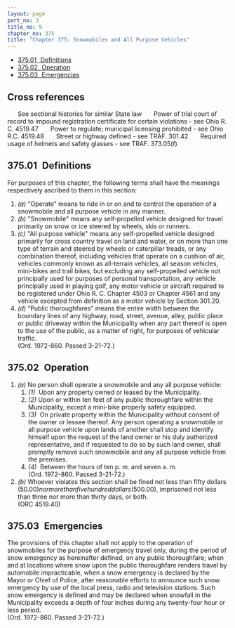 ```yaml
---
layout: page
part_no: 3
title_no: 9
chapter_no: 375
title: "Chapter 375: Snowmobiles and All Purpose Vehicles"
---
```


* [375.01   Definitions](#37501-Definitions)
* [375.02   Operation](#37502-Operation)
* [375.03   Emergencies](#37503-Emergencies)

## Cross references

      See sectional histories for similar State law
      Power of trial court of record to impound registration certificate for
certain violations - see Ohio R. C. 4519.47
      Power to regulate; municipal licensing prohibited - see Ohio R.C. 4519.48
      Street or highway defined - see TRAF.
301.42
      Required usage of helmets and safety glasses - see TRAF.
373.05(f)

## 375.01   Definitions

For purposes of this chapter, the following terms shall have the meanings
respectively ascribed to them in this section:

1. _(a)_ "Operate" means to ride in or on and to control the operation of a
snowmobile and all purpose vehicle in any manner.
2. _(b)_ "Snowmobile" means any self-propelled vehicle designed for travel
primarily on snow or ice steered by wheels, skis or runners.
3. _(c)_ "All purpose vehicle" means any self-propelled vehicle designed
primarily for cross country travel on land and water, or on more than one type
of terrain and steered by wheels or caterpillar treads, or any combination
thereof, including vehicles that operate on a cushion of air, vehicles commonly
known as all-terrain vehicles, all season vehicles, mini-bikes and trail bikes,
but excluding any self-propelled vehicle not principally used for purposes of
personal transportation, any vehicle principally used in playing golf, any
motor vehicle or aircraft required to be registered under Ohio R. C. Chapter 4503 or Chapter 4561 and any vehicle excepted from definition as a motor
vehicle by Section 301.20.
4. _(d)_ “Public thoroughfares” means the entire width between the boundary
lines of any highway, road, street, avenue, alley, public place or public
driveway within the Municipality when any part thereof is open to the use of
the public, as a matter of right, for purposes of vehicular traffic.  
(Ord. 1972-860. Passed 3-21-72.)

## 375.02   Operation

1. _(a)_ No person shall operate a snowmobile and any all purpose vehicle:
    1. _(1)_  Upon any property owned or leased by the Municipality. 
    2. _(2)_ Upon or within ten feet of any public thoroughfare within the
Municipality, except a mini-bike properly safety equipped. 
    3. _(3)_  On private property within the Municipality without consent of the owner
or lessee thereof. Any person operating a snowmobile or all purpose vehicle
upon lands of another shall stop and identify himself upon the request of the
land owner or his duly authorized representative, and if requested to do so by
such land owner, shall promptly remove such snowmobile and any all purpose
vehicle from the premises. 
    4. _(4)_  Between the hours of ten p. m. and seven a. m.  
(Ord. 1972-860. Passed 3-21-72.) 
2. _(b)_ Whoever violates this section shall be fined not less than fifty
dollars ($50.00) nor more than five hundred dollars ($500.00), imprisoned not
less than three nor more than thirty days, or both.  
(ORC 4519.40)

## 375.03   Emergencies

The provisions of this chapter shall not apply to the operation of
snowmobiles for the purpose of emergency travel only, during the period of snow
emergency as hereinafter defined, on any public thoroughfare; when and at
locations where snow upon the public thoroughfare renders travel by automobile
impracticable, when a snow emergency is declared by the Mayor or Chief of
Police, after reasonable efforts to announce such snow emergency by use of the
local press, radio and television stations. Such snow emergency is defined and
may be declared when snowfall in the Municipality exceeds a depth of four
inches during any twenty-four hour or less period.  
(Ord. 1972-860. Passed 3-21-72.)
